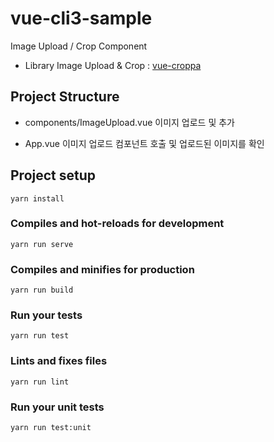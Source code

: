 # vue-cli3-sample
Image Upload / Crop Component 

* Library
Image Upload & Crop : [vue-croppa](https://github.com/zhanziyang/vue-croppa)

## Project Structure
* components/ImageUpload.vue
이미지 업로드 및 추가 

* App.vue
이미지 업로드 컴포넌트 호출 및 업로드된 이미지를 확인

## Project setup
```
yarn install
```

### Compiles and hot-reloads for development
```
yarn run serve
```

### Compiles and minifies for production
```
yarn run build
```

### Run your tests
```
yarn run test
```

### Lints and fixes files
```
yarn run lint
```

### Run your unit tests
```
yarn run test:unit
```
